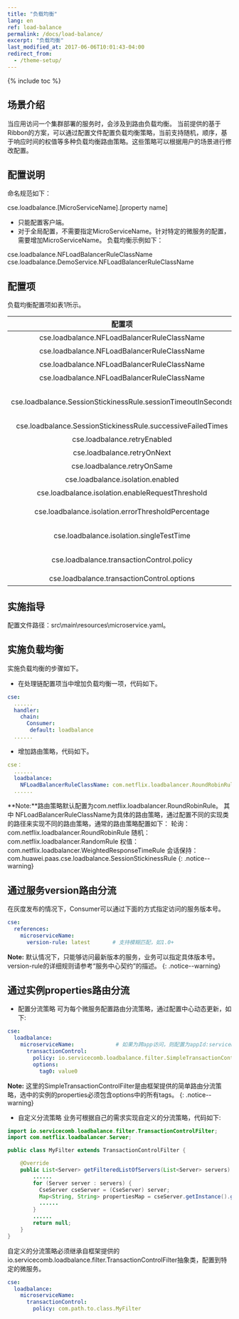 ```yaml
---
title: "负载均衡"
lang: en
ref: load-balance
permalink: /docs/load-balance/
excerpt: "负载均衡"
last_modified_at: 2017-06-06T10:01:43-04:00
redirect_from:
  - /theme-setup/
---
```



{% include toc %}

## 场景介绍

当应用访问一个集群部署的服务时，会涉及到路由负载均衡。 当前提供的基于Ribbon的方案，可以通过配置文件配置负载均衡策略，当前支持随机，顺序，基于响应时间的权值等多种负载均衡路由策略。这些策略可以根据用户的场景进行修改配置。

## 配置说明

命名规范如下：

cse.loadbalance.[MicroServiceName].[property name]

- 只能配置客户端。
- 对于全局配置，不需要指定MicroServiceName。针对特定的微服务的配置，需要增加MicroServiceName。
负载均衡示例如下：

cse.loadbalance.NFLoadBalancerRuleClassName
cse.loadbalance.DemoService.NFLoadBalancerRuleClassName

## 配置项

负载均衡配置项如表1所示。

|配置项|配置值参考|说明|
|:----:|:-----:|:------:|
|cse.loadbalance.NFLoadBalancerRuleClassName|com.netflix.loadbalancer.RoundRobinRule|基于轮询的路由选择策略。|
|cse.loadbalance.NFLoadBalancerRuleClassName|com.netflix.loadbalancer.RandomRule|基于随机的路由选择策略。|
|cse.loadbalance.NFLoadBalancerRuleClassName|com.netflix.loadbalancer.WeightedResponseTimeRule|基于服务器响应时间的路由选择策略。|
|cse.loadbalance.NFLoadBalancerRuleClassName|com.huawei.paas.cse.loadbalance.SessionStickinessRule|会话保持路由选择策略。|
|cse.loadbalance.SessionStickinessRule.sessionTimeoutInSeconds|30|客户端闲置时间，超过限制后选择后面的服务器。（说明：暂不支持微服务配置。e.g. cse.loadbalance.SessionStickinessRule.sessionTimeoutInSeconds，不能配置为cse.loadbalance.DemoService.SessionStickinessRule.sessionTimeoutInSeconds）。|
|cse.loadbalance.SessionStickinessRule.successiveFailedTimes|5|客户端失败次数，超过后会切换服务器（暂不支持微服务配置）。|
|cse.loadbalance.retryEnabled|FALSE|负载均衡捕获到服务调用异常，是否进行重试。|
|cse.loadbalance.retryOnNext|0|尝试新的服务器的次数。|
|cse.loadbalance.retryOnSame|0|同一个服务器尝试的次数。|
|cse.loadbalance.isolation.enabled|FALSE|是否开启故障实例隔离功能。|
|cse.loadbalance.isolation.enableRequestThreshold|20|当实例的调用总次数达到该值时开始进入隔离逻辑门槛，需为整数，默认值为20。|
|cse.loadbalance.isolation.errorThresholdPercentage|20|实例故障隔离错误百分比，需为(0,100]区间整数，默认值为20，大于该值时该实例被隔离。|
|cse.loadbalance.isolation.singleTestTime|10000|故障实例单点测试时间，单位为ms，默认值为10000，当前时间与该实例上次被调用到的时间差大于该值时该实例有机会被调用到。|
|cse.loadbalance.transactionControl.policy|io.servicecomb.loadbalance.filter.SimpleTransactionControlFilter|动态路由分流策略，框架提供了简单的分流机制，开发者也可以实现自定义的分流过滤策略。|
|cse.loadbalance.transactionControl.options|key/value pairs|针对SimpleTransactionControlFilter分流策略的配置项，可添加任意项过滤标签。|

## 实施指导

配置文件路径：src\main\resources\microservice.yaml。

## 实施负载均衡

实施负载均衡的步骤如下。

- 在处理链配置项当中增加负载均衡一项，代码如下。
```yaml
cse:
  ......
  handler:
    chain:
      Consumer:
       default: loadbalance
  ......
```
- 增加路由策略，代码如下。
```yaml
cse：
  ......
  loadbalance:
    NFLoadBalancerRuleClassName: com.netflix.loadbalancer.RoundRobinRule
  ......   
``` 

**Note:**路由策略默认配置为com.netflix.loadbalancer.RoundRobinRule。
其中 NFLoadBalancerRuleClassName为具体的路由策略，通过配置不同的实现类的路径来实现不同的路由策略，通常的路由策略配置如下：
轮询： com.netflix.loadbalancer.RoundRobinRule
随机：com.netflix.loadbalancer.RandomRule
权值：com.netflix.loadbalancer.WeightedResponseTimeRule
会话保持：com.huawei.paas.cse.loadbalance.SessionStickinessRule
{: .notice--warning}

## 通过服务version路由分流

在灰度发布的情况下，Consumer可以通过下面的方式指定访问的服务版本号。

```yaml
cse:
  references:
    microserviceName:
      version-rule: latest       # 支持模糊匹配，如1.0+
```

**Note:** 默认情况下，只能够访问最新版本的服务，业务可以指定具体版本号。 version-rule的详细规则请参考“服务中心契约”的描述。
{: .notice--warning}

## 通过实例properties路由分流


- 配置分流策略
  可为每个微服务配置路由分流策略，通过配置中心动态更新，如下:

```yaml
cse:
  loadbalance:
    microserviceName:             # 如果为跨app访问，则配置为appId:serviceName
      transactionControl:
        policy: io.servicecomb.loadbalance.filter.SimpleTransactionControlFilter
        options:
          tag0: value0
```

**Note:** 这里的SimpleTransactionControlFilter是由框架提供的简单路由分流策略，选中的实例的properties必须包含options中的所有tags。
{: .notice--warning}

- 自定义分流策略
  业务可根据自己的需求实现自定义的分流策略，代码如下:

```java
import io.servicecomb.loadbalance.filter.TransactionControlFilter;
import com.netflix.loadbalancer.Server;

public class MyFilter extends TransactionControlFilter {

    @Override
    public List<Server> getFilteredListOfServers(List<Server> servers) {
        ......
        for (Server server : servers) {
          CseServer cseServer = (CseServer) server;
          Map<String, String> propertiesMap = cseServer.getInstance().getProperties();
          ......
        }
        ......
        return null;
    }
}
```

自定义的分流策略必须继承自框架提供的io.servicecomb.loadbalance.filter.TransactionControlFilter抽象类，配置到特定的微服务。

```yaml
cse:
  loadbalance:
    microserviceName:
      transactionControl:
        policy: com.path.to.class.MyFilter
```
